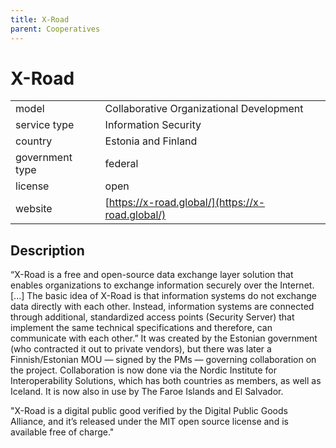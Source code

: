 ```yaml
---
title: X-Road
parent: Cooperatives
---
```


# X-Road

|                   |                                          |
|:------------------|:-----------------------------------------|
| model             | Collaborative Organizational Development
| service type      | Information Security
| country           | Estonia and Finland
| government type   | federal
| license           | open
| website           | [https://x-road.global/](https://x-road.global/)


## Description
“X-Road is a free and open-source data exchange layer solution that enables organizations to exchange information securely over the Internet. [...] The basic idea of X-Road is that information systems do not exchange data directly with each other. Instead, information systems are connected through additional, standardized access points (Security Server) that implement the same technical specifications and therefore, can communicate with each other.” It was created by the Estonian government (who contracted it out to private vendors), but there was later a Finnish/Estonian MOU — signed by the PMs — governing collaboration on the project. Collaboration is now done via the Nordic Institute for Interoperability Solutions, which has both countries as members, as well as Iceland. It is now also in use by The Faroe Islands and El Salvador.

"X-Road is a digital public good verified by the Digital Public Goods Alliance, and it’s released under the MIT open source license and is available free of charge."
